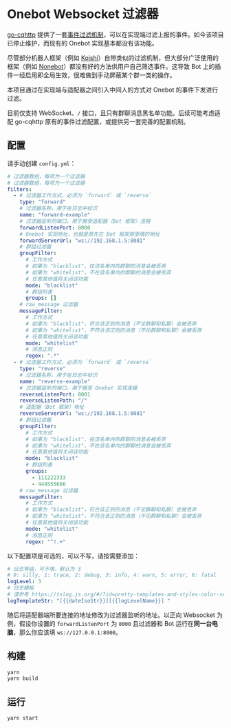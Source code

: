 # Onebot Websocket 过滤器

[go-cqhttp](https://github.com/Mrs4s/go-cqhttp) 提供了一套[事件过滤机制](https://docs.go-cqhttp.org/guide/eventfilter.html)，可以在实现端过滤上报的事件。如今该项目已停止维护，而现有的 Onebot 实现基本都没有该功能。

尽管部分机器人框架（例如 [Koishi](https://koishi.chat)）自带类似的过滤机制，但大部分广泛使用的框架（例如 [Nonebot](https://nonebot.dev)）都没有好的方法供用户自己筛选事件。这导致 Bot 上的插件一经启用即全局生效，很难做到手动屏蔽某个群一类的操作。

本项目通过在实现端与适配器之间引入中间人的方式对 Onebot 的事件下发进行过滤。

目前仅支持 WebSocket、`/` 接口，且只有群聊消息黑名单功能。后续可能考虑适配 go-cqhttp 原有的事件过滤配置，或提供另一套完善的配置机制。

## 配置

请手动创建 `config.yml`：

```yaml
# 过滤器数组，每项为一个过滤器
# 过滤器数组，每项为一个过滤器
filters:
  - # 过滤器工作方式，必须为 `forward` 或 `reverse`
    type: "forward"
    # 过滤器名称，用于在日志中标识
    name: "forward-example"
    # 过滤器监听的端口，用于接受适配器（Bot 框架）连接
    forwardListenPort: 8000
    # Onebot 实现地址，也就是原先在 Bot 框架那里填的地址
    forwardServerUrl: "ws://192.168.1.5:8081"
    # 群组过滤器
    groupFilter:
      # 工作方式
      # 如果为 "blacklist"，在该名单内的群聊的消息会被丢弃
      # 如果为 "whitelist"，不在该名单内的群聊的消息会被丢弃
      # 任意其他值将关闭该功能
      mode: "blacklist"
      # 群组列表
      groups: []
    # raw_message 过滤器
    messageFilter:
      # 工作方式
      # 如果为 "blacklist"，符合该正则的消息（不论群聊和私聊）会被丢弃
      # 如果为 "whitelist"，不符合该正则的消息（不论群聊和私聊）会被丢弃
      # 任意其他值将关闭该功能
      mode: "whitelist"
      # 消息正则
      regex: ".*"
  - # 过滤器工作方式，必须为 `forward` 或 `reverse`
    type: "reverse"
    # 过滤器名称，用于在日志中标识
    name: "reverse-example"
    # 过滤器监听的端口，用于接受 Onebot 实现连接
    reverseListenPort: 8001
    reverseListenPath: "/"
    # 适配器（Bot 框架）地址
    reverseServerUrl: "ws://192.168.1.5:8081"
    # 群组过滤器
    groupFilter:
      # 工作方式
      # 如果为 "blacklist"，在该名单内的群聊的消息会被丢弃
      # 如果为 "whitelist"，不在该名单内的群聊的消息会被丢弃
      # 任意其他值将关闭该功能
      mode: "blacklist"
      # 群组列表
      groups:
        - 111222333
        - 444555666
    # raw_message 过滤器
    messageFilter:
      # 工作方式
      # 如果为 "blacklist"，符合该正则的消息（不论群聊和私聊）会被丢弃
      # 如果为 "whitelist"，不符合该正则的消息（不论群聊和私聊）会被丢弃
      # 任意其他值将关闭该功能
      mode: "whitelist"
      # 消息正则
      regex: "^!.+"
```

以下配置项是可选的，可以不写，请按需要添加：

```yaml
# 日志等级，可不填，默认为 3
# 0: silly, 1: trace, 2: debug, 3: info, 4: warn, 5: error, 6: fatal
logLevel: 3
# 日志模板
# 请参考 https://tslog.js.org/#/?id=pretty-templates-and-styles-color-settings
logTemplateStr: "[{{dateIsoStr}}][{{logLevelName}}] "
```

随后将适配器端所要连接的地址修改为过滤器监听的地址。以正向 Websocket 为例，假设你设置的 `forwardListenPort` 为 `8000` 且过滤器和 Bot 运行在**同一台电脑**，那么你应该填 `ws://127.0.0.1:8000`。

## 构建

```sh
yarn
yarn build
```

## 运行

```sh
yarn start
```
